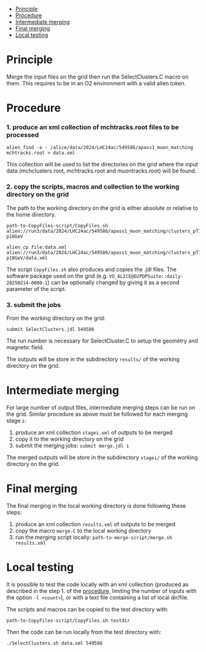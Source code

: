 * [Principle](#principle)
* [Procedure](#procedure)
* [Intermediate merging](#intermediate-merging)
* [Final merging](#final-merging)
* [Local testing](#local-testing)

# Principle

Merge the input files on the grid then run the SelectClusters.C macro on them. This requires to be in an O2 environment with a valid alien token.

# Procedure

### 1. produce an xml collection of mchtracks.root files to be processed

```shell
alien_find -x - /alice/data/2024/LHC24ac/549586/apass1_muon_matching mchtracks.root > data.xml
```

This collection will be used to list the directories on the grid where the input data (mchclusters.root, mchtracks.root and muontracks.root) will be found.

### 2. copy the scripts, macros and collection to the working directory on the grid

The path to the working directory on the grid is either absolute or relative to the home directory.

```shell
path-to-CopyFiles-script/CopyFiles.sh alien://run3/data/2024/LHC24ac/549586/apass1_muon_matching/clusters_pT1GeV-p10GeV

alien_cp file:data.xml alien://run3/data/2024/LHC24ac/549586/apass1_muon_matching/clusters_pT1GeV-p10GeV/data.xml
```

The script `CopyFiles.sh` also produces and copies the .jdl files. The software package used on the grid (e.g. `VO_ALICE@O2PDPSuite::daily-20250214-0000-1`) can be optionally changed by giving it as a second parameter of the script.

### 3. submit the jobs

From the working directory on the grid:
```shell
submit SelectClusters.jdl 549586
```
The run number is necessary for SelectCluster.C to setup the geometry and magnetic field.

The outputs will be store in the subdirectory `results/` of the working directory on the grid.

# Intermediate merging

For large number of output files, intermediate merging steps can be run on the grid. Similar procedure as above must be followed for each merging stage `i`:
1. produce an xml collection `stagei.xml` of outputs to be merged
2. copy it to the working directory on the grid
3. submit the merging jobs: `submit merge.jdl i`

The merged outputs will be store in the subdirectory `stagei/` of the working directory on the grid.

# Final merging

The final merging in the local working directory is done following these steps:
1. produce an xml collection `results.xml` of outputs to be merged
2. copy the macro `merge.C` to the local working directory
3. run the merging script locally: `path-to-merge-script/merge.sh results.xml`

# Local testing

It is possible to test the code locally with an xml collection (produced as described in the step 1. of the [procedure](#procedure), limiting the number of inputs with the option `-l <count>`), or with a text file containing a list of local dir/file.

The scripts and macros can be copied to the test directory with:
```shell
path-to-CopyFiles-script/CopyFiles.sh testdir
```

Then the code can be run locally from the test directory with:
```shell
./SelectClusters.sh data.xml 549586
```
